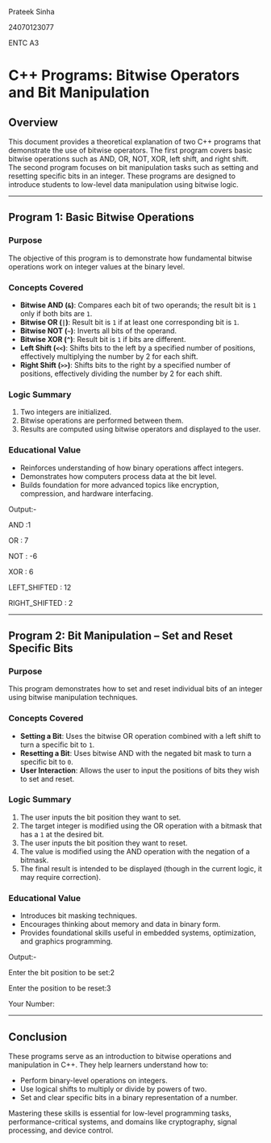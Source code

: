 Prateek Sinha

24070123077

ENTC A3

# C++ Programs: Bitwise Operators and Bit Manipulation

## Overview

This document provides a theoretical explanation of two C++ programs that demonstrate the use of bitwise operators. The first program covers basic bitwise operations such as AND, OR, NOT, XOR, left shift, and right shift. The second program focuses on bit manipulation tasks such as setting and resetting specific bits in an integer. These programs are designed to introduce students to low-level data manipulation using bitwise logic.

---

## Program 1: Basic Bitwise Operations

### Purpose

The objective of this program is to demonstrate how fundamental bitwise operations work on integer values at the binary level.

### Concepts Covered

- **Bitwise AND (`&`)**: Compares each bit of two operands; the result bit is `1` only if both bits are `1`.
- **Bitwise OR (`|`)**: Result bit is `1` if at least one corresponding bit is `1`.
- **Bitwise NOT (`~`)**: Inverts all bits of the operand.
- **Bitwise XOR (`^`)**: Result bit is `1` if bits are different.
- **Left Shift (`<<`)**: Shifts bits to the left by a specified number of positions, effectively multiplying the number by 2 for each shift.
- **Right Shift (`>>`)**: Shifts bits to the right by a specified number of positions, effectively dividing the number by 2 for each shift.

### Logic Summary

1. Two integers are initialized.
2. Bitwise operations are performed between them.
3. Results are computed using bitwise operators and displayed to the user.

### Educational Value

- Reinforces understanding of how binary operations affect integers.
- Demonstrates how computers process data at the bit level.
- Builds foundation for more advanced topics like encryption, compression, and hardware interfacing.

Output:-

AND :1

OR : 7

NOT : -6

XOR : 6

LEFT_SHIFTED : 12

RIGHT_SHIFTED : 2

---

## Program 2: Bit Manipulation – Set and Reset Specific Bits

### Purpose

This program demonstrates how to set and reset individual bits of an integer using bitwise manipulation techniques.

### Concepts Covered

- **Setting a Bit**: Uses the bitwise OR operation combined with a left shift to turn a specific bit to `1`.
- **Resetting a Bit**: Uses bitwise AND with the negated bit mask to turn a specific bit to `0`.
- **User Interaction**: Allows the user to input the positions of bits they wish to set and reset.

### Logic Summary

1. The user inputs the bit position they want to set.
2. The target integer is modified using the OR operation with a bitmask that has a `1` at the desired bit.
3. The user inputs the bit position they want to reset.
4. The value is modified using the AND operation with the negation of a bitmask.
5. The final result is intended to be displayed (though in the current logic, it may require correction).

### Educational Value

- Introduces bit masking techniques.
- Encourages thinking about memory and data in binary form.
- Provides foundational skills useful in embedded systems, optimization, and graphics programming.

Output:-

Enter the bit position to be set:2

Enter the position to be reset:3

Your Number:

---

## Conclusion

These programs serve as an introduction to bitwise operations and manipulation in C++. They help learners understand how to:

- Perform binary-level operations on integers.
- Use logical shifts to multiply or divide by powers of two.
- Set and clear specific bits in a binary representation of a number.

Mastering these skills is essential for low-level programming tasks, performance-critical systems, and domains like cryptography, signal processing, and device control.
